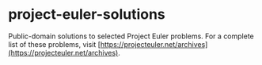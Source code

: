 # project-euler-solutions
Public-domain solutions to selected Project Euler problems. For a complete list of these problems, visit [https://projecteuler.net/archives](https://projecteuler.net/archives).
